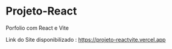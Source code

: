 # Projeto-React
 Porfolio com React e Vite

 Link do Site disponibilizado : https://projeto-reactvite.vercel.app
